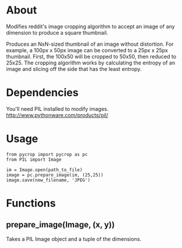 About
=====================
Modifies reddit's image cropping algorithm to accept an image of any dimension 
to produce a square thumbnail.

Produces an NxN-sized thumbnail of an image without distortion. For example,
a 100px x 50px image can be converted to a 25px x 25px thumbnail. First, the
100x50 will be cropped to 50x50, then reduced to 25x25. The cropping algorithm
works by calculating the entropy of an image and slicing off the side that has
the least entropy.


Dependencies
=====================
You'll need PIL installed to modify images.
http://www.pythonware.com/products/pil/

Usage
=====================
    from pycrop import pycrop as pc
    from PIL import Image
    
    im = Image.open(path_to_file)
    image = pc.prepare_image(im, (25,25))
	image.save(new_filename, 'JPEG')
	
Functions
======================
prepare_image(Image, (x, y))
----------------------
Takes a PIL Image object and a tuple of the dimensions.


